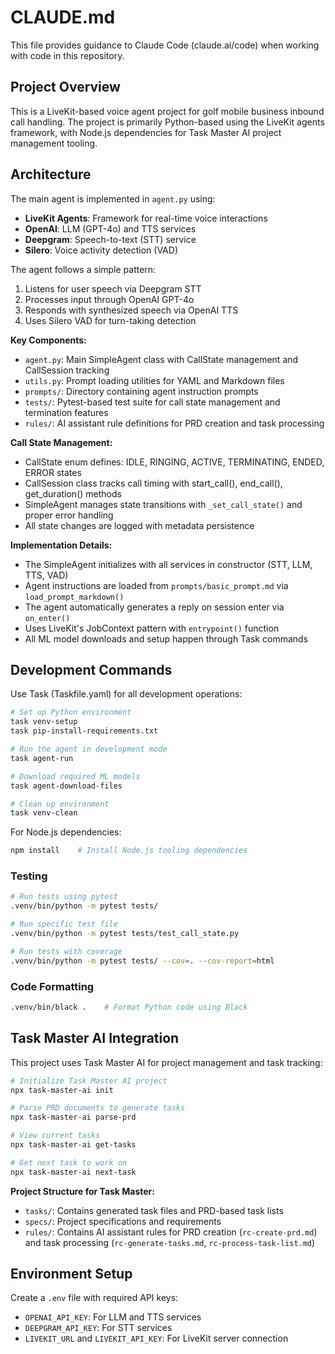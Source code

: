 # CLAUDE.md

This file provides guidance to Claude Code (claude.ai/code) when working with code in this repository.

## Project Overview

This is a LiveKit-based voice agent project for golf mobile business inbound call handling. The project is primarily Python-based using the LiveKit agents framework, with Node.js dependencies for Task Master AI project management tooling.

## Architecture

The main agent is implemented in `agent.py` using:
- **LiveKit Agents**: Framework for real-time voice interactions
- **OpenAI**: LLM (GPT-4o) and TTS services
- **Deepgram**: Speech-to-text (STT) service
- **Silero**: Voice activity detection (VAD)

The agent follows a simple pattern:
1. Listens for user speech via Deepgram STT
2. Processes input through OpenAI GPT-4o
3. Responds with synthesized speech via OpenAI TTS
4. Uses Silero VAD for turn-taking detection

**Key Components:**
- `agent.py`: Main SimpleAgent class with CallState management and CallSession tracking
- `utils.py`: Prompt loading utilities for YAML and Markdown files
- `prompts/`: Directory containing agent instruction prompts
- `tests/`: Pytest-based test suite for call state management and termination features
- `rules/`: AI assistant rule definitions for PRD creation and task processing

**Call State Management:**
- CallState enum defines: IDLE, RINGING, ACTIVE, TERMINATING, ENDED, ERROR states
- CallSession class tracks call timing with start_call(), end_call(), get_duration() methods  
- SimpleAgent manages state transitions with `_set_call_state()` and proper error handling
- All state changes are logged with metadata persistence

**Implementation Details:**
- The SimpleAgent initializes with all services in constructor (STT, LLM, TTS, VAD)
- Agent instructions are loaded from `prompts/basic_prompt.md` via `load_prompt_markdown()` 
- The agent automatically generates a reply on session enter via `on_enter()`
- Uses LiveKit's JobContext pattern with `entrypoint()` function
- All ML model downloads and setup happen through Task commands

## Development Commands

Use Task (Taskfile.yaml) for all development operations:

```bash
# Set up Python environment
task venv-setup
task pip-install-requirements.txt

# Run the agent in development mode
task agent-run

# Download required ML models
task agent-download-files

# Clean up environment
task venv-clean
```

For Node.js dependencies:
```bash
npm install    # Install Node.js tooling dependencies
```

### Testing
```bash
# Run tests using pytest
.venv/bin/python -m pytest tests/

# Run specific test file
.venv/bin/python -m pytest tests/test_call_state.py

# Run tests with coverage
.venv/bin/python -m pytest tests/ --cov=. --cov-report=html
```

### Code Formatting
```bash
.venv/bin/black .    # Format Python code using Black
```

## Task Master AI Integration

This project uses Task Master AI for project management and task tracking:

```bash
# Initialize Task Master AI project
npx task-master-ai init

# Parse PRD documents to generate tasks
npx task-master-ai parse-prd

# View current tasks
npx task-master-ai get-tasks

# Get next task to work on
npx task-master-ai next-task
```

**Project Structure for Task Master:**
- `tasks/`: Contains generated task files and PRD-based task lists
- `specs/`: Project specifications and requirements
- `rules/`: Contains AI assistant rules for PRD creation (`rc-create-prd.md`) and task processing (`rc-generate-tasks.md`, `rc-process-task-list.md`)

## Environment Setup

Create a `.env` file with required API keys:
- `OPENAI_API_KEY`: For LLM and TTS services
- `DEEPGRAM_API_KEY`: For STT services
- `LIVEKIT_URL` and `LIVEKIT_API_KEY`: For LiveKit server connection